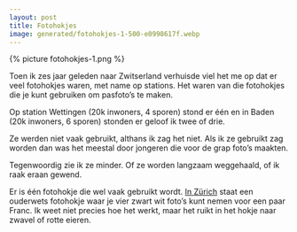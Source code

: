 ```yaml
---
layout: post
title: Fotohokjes
image: generated/fotohokjes-1-500-e0998617f.webp
---
```


{% picture fotohokjes-1.png %}

Toen ik zes jaar geleden naar Zwitserland verhuisde viel het me op dat er veel fotohokjes waren, met name op stations. Het waren van die fotohokjes die je kunt gebruiken om pasfoto’s te maken.

Op station Wettingen (20k inwoners, 4 sporen) stond er één en in Baden (20k inwoners, 6 sporen) stonden er geloof ik twee of drie.

Ze werden niet vaak gebruikt, althans ik zag het niet. Als ik ze gebruikt zag worden dan was het meestal door jongeren die voor de grap foto’s maakten.

Tegenwoordig zie ik ze minder. Of ze worden langzaam weggehaald, of ik raak eraan gewend.

Er is één fotohokje die wel vaak gebruikt wordt. [In Zürich](https://maps.app.goo.gl/UtGtN9Pp7W7yNXSV7?g_st=ic) staat een ouderwets fotohokje waar je vier zwart wit foto’s kunt nemen voor een paar Franc. Ik weet niet precies hoe het werkt, maar het ruikt in het hokje naar zwavel of rotte eieren.
